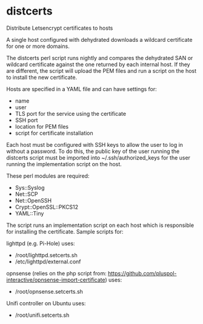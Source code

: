 # distcerts
Distribute Letsencrypt certificates to hosts

A single host configured with dehydrated downloads a wildcard certificate for one or more domains.

The distcerts perl script runs nightly and compares the dehydrated SAN or wildcard certificate against the one returned by each internal host.
If they are different, the script will upload the PEM files and run a script on the host to install the new certificate.

Hosts are specified in a YAML file and can have settings for:
- name
- user
- TLS port for the service using the certificate
- SSH port
- location for PEM files
- script for certificate installation

Each host must be configured with SSH keys to allow the user to log in without a password.
To do this, the public key of the user running the distcerts script must be imported into
~/.ssh/authorized_keys for the user running the implementation script on the host. 

These perl modules are required:
- Sys::Syslog
- Net::SCP
- Net::OpenSSH
- Crypt::OpenSSL::PKCS12
- YAML::Tiny

The script runs an implementation script on each host which is responsible for installing the certificate. Sample scripts for:


lighttpd (e.g. Pi-Hole) uses:
- /root/lighttpd.setcerts.sh
- /etc/lighttpd/external.conf

opnsense (relies on the php script from: https://github.com/pluspol-interactive/opnsense-import-certificate) uses:
- /root/opnsense.setcerts.sh

Unifi controller on Ubuntu uses:
- /root/unifi.setcerts.sh

